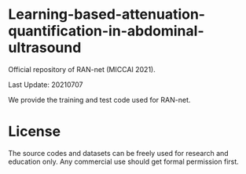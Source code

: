 # Learning-based-attenuation-quantification-in-abdominal-ultrasound
Official repository of RAN-net (MICCAI 2021).

Last Update: 20210707

We provide the training and test code used for RAN-net.



# License
The source codes and datasets can be freely used for research and education only. Any commercial use should get formal permission first.
